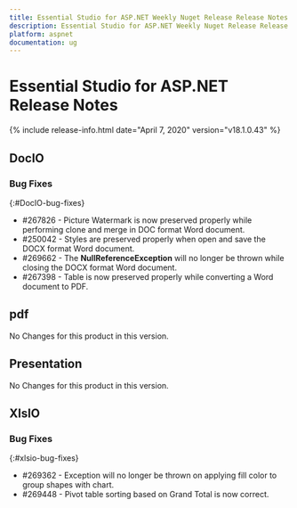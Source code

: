 ```yaml
---
title: Essential Studio for ASP.NET Weekly Nuget Release Release Notes  
description: Essential Studio for ASP.NET Weekly Nuget Release Release Notes  
platform: aspnet
documentation: ug
---
```


# Essential Studio for ASP.NET  Release Notes  

{% include release-info.html date="April 7, 2020"  version="v18.1.0.43" %} 






## DocIO

### Bug Fixes
{:#DocIO-bug-fixes}

* \#267826 - Picture Watermark is now preserved properly while performing clone and merge in DOC format Word document.
* \#250042 - Styles are preserved properly when open and save the DOCX format Word document.
* \#269662 - The **NullReferenceException** will no longer be thrown while closing the DOCX format Word document.
* \#267398 - Table is now preserved properly while converting a Word document to PDF.


## pdf

No Changes for this product in this version.

[//]: # "Delete the contents of this file while new content is added."

## Presentation

No Changes for this product in this version.

[//]: # "Delete the contents of this file while new content is added."

## XlsIO

### Bug Fixes
{:#xlsio-bug-fixes}

* \#269362 - Exception will no longer be thrown on applying fill color to group shapes with chart.
* \#269448 - Pivot table sorting based on Grand Total is now correct.
